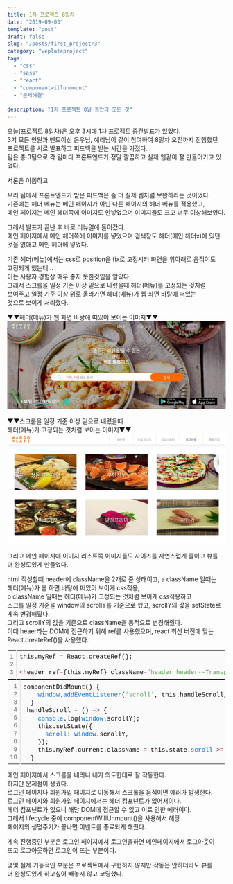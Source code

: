 ```yaml
---
title: 1차 프로젝트 8일차
date: "2019-09-03"
template: "post"
draft: false
slug: "/posts/first_project/3"
category: "weplateproject"
tags:
  - "css"
  - "sass"
  - "react"
  - "componentwillunmount"
  - "문제해결"

description: "1차 프로젝트 8일 동안의 모든 것"
---
```


오늘(프로젝트 8일차)은 오후 3시에 1차 프로젝트 중간발표가 있었다.  
3기 모든 인원과 멘토이신 은우님, 예리님이 같이 참여하여 8일차 오전까지 진행했던  
프로젝트를 서로 발표하고 피드백을 받는 시간을 가졌다.  
팀은 총 3팀으로 각 팀마다 프론트엔드가 정말 깔끔하고 실제 웹같이 잘 만들어가고 있었다.

서론은 이쯤하고

우리 팀에서 프론트엔드가 받은 피드백은 좀 더 실제 웹처럼 보완하라는 것이었다.  
기존에는 헤더 메뉴는 메인 페이지가 아닌 다른 페이지의 헤더 메뉴를 적용했고,  
메인 페이지는 메인 헤더쪽에 이미지도 안넣었으며 이미지들도 크고 너무 이상해보였다.

그래서 발표가 끝난 후 바로 리뉴얼에 들어갔다.  
메인 페이지에서 메인 헤더쪽에 이미지를 넣었으며 검색창도 헤더(메인 헤더x)에 있던 것을 없애고 메인 헤더에 넣었다.

기존 헤더(메뉴)에서는 css로 position을 fix로 고정시켜 화면을 위아래로 움직여도  
고정되게 했는데...  
이는 사용자 경험상 매우 좋지 못한것임을 알았다.  
그래서 스크롤을 일정 기준 이상 밑으로 내렸을때 헤더(메뉴)를 고정되는 것처럼  
보여주고 일정 기준 이상 위로 올라가면 헤더(메뉴)가 웹 화면 바탕에 떠있는  
것으로 보이게 처리했다.

▼▼헤더(메뉴)가 웹 화면 바탕에 떠있어 보이는 이미지▼▼  
![newMain1IMG](/media/newmain1.jpeg)

▼▼스크롤을 일정 기준 이상 밑으로 내렸을때  
헤더(메뉴)가 고정되는 것처럼 보이는 이미지▼▼  
![newMain2IMG](/media/newmain2.jpeg)

그리고 메인 페이지에 이미지 리스트쪽 이미지들도 사이즈를 자연스럽게 줄이고 뷰를  
더 완성도있게 만들었다.

html 작성할때 header에 className을 2개로 준 상태이고, a className 일때는  
헤더(메뉴)가 웹 하면 바탕에 떠있어 보이게 css적용,  
b className 일때는 헤더(메뉴)가 고정되는 것처럼 보이게 css적용하고  
스크롤 일정 기준을 window의 scrollY를 기준으로 했고, scrollY의 값을 setState로  
계속 변경해줬다.  
그리고 scrollY의 값을 기준으로 className을 동적으로 변경해줬다.  
이때 heaer라는 DOM에 접근하기 위해 ref를 사용했으며, react 최신 버전에 맞는 React.createRef()을 사용했다.

<div class="colorscripter-code" style="color:#010101;font-family:Consolas, 'Liberation Mono', Menlo, Courier, monospace !important; position:relative !important;overflow:auto"><table class="colorscripter-code-table" style="margin:0;padding:0;border:none;background-color:#fafafa;border-radius:4px;" cellspacing="0" cellpadding="0"><tr><td style="padding:6px;border-right:2px solid #e5e5e5"><div style="margin:0;padding:0;word-break:normal;text-align:right;color:#666;font-family:Consolas, 'Liberation Mono', Menlo, Courier, monospace !important;line-height:130%"><div style="line-height:130%">1</div><div style="line-height:130%">2</div><div style="line-height:130%">3</div></div></td><td style="padding:6px 0;text-align:left"><div style="margin:0;padding:0;color:#010101;font-family:Consolas, 'Liberation Mono', Menlo, Courier, monospace !important;line-height:130%"><div style="padding:0 6px; white-space:pre; line-height:130%">this.myRef&nbsp;<span style="color:#0086b3"></span><span style="color:#a71d5d">=</span>&nbsp;React.createRef();</div><div style="padding:0 6px; white-space:pre; line-height:130%">&nbsp;</div><div style="padding:0 6px; white-space:pre; line-height:130%"><span style="color:#0086b3"></span><span style="color:#a71d5d">&lt;</span>header&nbsp;ref<span style="color:#0086b3"></span><span style="color:#a71d5d">=</span>{this.myRef}&nbsp;className<span style="color:#0086b3"></span><span style="color:#a71d5d">=</span><span style="color:#63a35c">"header&nbsp;header--Transparent"</span><span style="color:#0086b3"></span><span style="color:#a71d5d">&gt;</span><span style="color:#0086b3"></span><span style="color:#a71d5d">&lt;</span><span style="color:#0086b3"></span><span style="color:#a71d5d">/</span>header<span style="color:#0086b3"></span><span style="color:#a71d5d">&gt;</span></div></div></td><td style="vertical-align:bottom;padding:0 2px 4px 0"><a href="http://colorscripter.com/info#e" target="_blank" style="text-decoration:none;color:white"><span style="font-size:9px;word-break:normal;background-color:#e5e5e5;color:white;border-radius:10px;padding:1px">cs</span></a></td></tr></table></div>
<div class="colorscripter-code" style="color:#010101;font-family:Consolas, 'Liberation Mono', Menlo, Courier, monospace !important; position:relative !important;overflow:auto"><table class="colorscripter-code-table" style="margin:0;padding:0;border:none;background-color:#fafafa;border-radius:4px;" cellspacing="0" cellpadding="0"><tr><td style="padding:6px;border-right:2px solid #e5e5e5"><div style="margin:0;padding:0;word-break:normal;text-align:right;color:#666;font-family:Consolas, 'Liberation Mono', Menlo, Courier, monospace !important;line-height:130%"><div style="line-height:130%">1</div><div style="line-height:130%">2</div><div style="line-height:130%">3</div><div style="line-height:130%">4</div><div style="line-height:130%">5</div><div style="line-height:130%">6</div><div style="line-height:130%">7</div><div style="line-height:130%">8</div><div style="line-height:130%">9</div><div style="line-height:130%">10</div></div></td><td style="padding:6px 0;text-align:left"><div style="margin:0;padding:0;color:#010101;font-family:Consolas, 'Liberation Mono', Menlo, Courier, monospace !important;line-height:130%"><div style="padding:0 6px; white-space:pre; line-height:130%">componentDidMount()&nbsp;{</div><div style="padding:0 6px; white-space:pre; line-height:130%">&nbsp;&nbsp;&nbsp;&nbsp;<span style="color:#066de2">window</span>.<span style="color:#066de2">addEventListener</span>(<span style="color:#63a35c">'scroll'</span>,&nbsp;this.handleScroll,&nbsp;<span style="color:#0099cc">true</span>);</div><div style="padding:0 6px; white-space:pre; line-height:130%">&nbsp;&nbsp;}</div><div style="padding:0 6px; white-space:pre; line-height:130%">&nbsp;handleScroll&nbsp;<span style="color:#0086b3"></span><span style="color:#a71d5d">=</span>&nbsp;()&nbsp;<span style="color:#0086b3"></span><span style="color:#a71d5d">=</span><span style="color:#0086b3"></span><span style="color:#a71d5d">&gt;</span>&nbsp;{</div><div style="padding:0 6px; white-space:pre; line-height:130%">&nbsp;&nbsp;&nbsp;&nbsp;<span style="color:#066de2">console</span>.log(<span style="color:#066de2">window</span>.scrollY);</div><div style="padding:0 6px; white-space:pre; line-height:130%">&nbsp;&nbsp;&nbsp;&nbsp;this.setState({</div><div style="padding:0 6px; white-space:pre; line-height:130%">&nbsp;&nbsp;&nbsp;&nbsp;&nbsp;&nbsp;<span style="color:#066de2">scroll</span>:&nbsp;<span style="color:#066de2">window</span>.scrollY,</div><div style="padding:0 6px; white-space:pre; line-height:130%">&nbsp;&nbsp;&nbsp;&nbsp;});</div><div style="padding:0 6px; white-space:pre; line-height:130%">&nbsp;&nbsp;&nbsp;&nbsp;this.myRef.current.className&nbsp;<span style="color:#0086b3"></span><span style="color:#a71d5d">=</span>&nbsp;this.state.<span style="color:#066de2">scroll</span>&nbsp;<span style="color:#0086b3"></span><span style="color:#a71d5d">&gt;</span><span style="color:#0086b3"></span><span style="color:#a71d5d">=</span>&nbsp;<span style="color:#0099cc">480</span>&nbsp;?&nbsp;<span style="color:#63a35c">'header'</span>&nbsp;:&nbsp;<span style="color:#63a35c">'header&nbsp;header--Transparent'</span>;</div><div style="padding:0 6px; white-space:pre; line-height:130%">&nbsp;&nbsp;}</div></div><div style="text-align:right;margin-top:-13px;margin-right:5px;font-size:9px;font-style:italic"><a href="http://colorscripter.com/info#e" target="_blank" style="color:#e5e5e5text-decoration:none">Colored by Color Scripter</a></div></td><td style="vertical-align:bottom;padding:0 2px 4px 0"><a href="http://colorscripter.com/info#e" target="_blank" style="text-decoration:none;color:white"><span style="font-size:9px;word-break:normal;background-color:#e5e5e5;color:white;border-radius:10px;padding:1px">cs</span></a></td></tr></table></div>

메인 페이지에서 스크롤을 내리니 내가 의도한대로 잘 작동한다.  
하지만 문제점이 생겼다.  
로그인 페이지나 회원가입 페이지로 이동해서 스크롤을 움직이면 에러가 발생한다.  
로그인 페이지와 회원가입 페이지에서는 헤더 컴포넌트가 없어서이다.  
헤더 컴포넌트가 없으니 해당 DOM에 접근할 수 없고 이로 인한 에러이다.  
그래서 lifecycle 중에 componentWillUnmount()을 사용해서 해당  
페이지의 생명주기가 끝나면 이벤트를 종료되게 해줬다.

계속 진행중인 부분은 로그인 페이지에서 로그인을하면 메인페이지에서 로그아웃이  
뜨고 로그아웃하면 로그인이 뜨는 부분이다.

몇몇 실제 기능적인 부분은 프로젝트에서 구현하지 않지만 작동은 안하더라도 뷰를  
더 완성도있게 하고싶어 빼놓지 않고 코딩했다.
